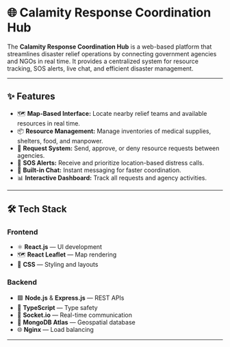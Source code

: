 # 🌐 Calamity Response Coordination Hub

The **Calamity Response Coordination Hub** is a web-based platform that streamlines disaster relief operations by connecting government agencies and NGOs in real time. It provides a centralized system for resource tracking, SOS alerts, live chat, and efficient disaster management.

---

## ✨ Features

- 🗺️ **Map-Based Interface:** Locate nearby relief teams and available resources in real time.
- 📦 **Resource Management:** Manage inventories of medical supplies, shelters, food, and manpower.
- 🔁 **Request System:** Send, approve, or deny resource requests between agencies.
- 🚨 **SOS Alerts:** Receive and prioritize location-based distress calls.
- 💬 **Built-in Chat:** Instant messaging for faster coordination.
- 📊 **Interactive Dashboard:** Track all requests and agency activities.

---

## 🛠️ Tech Stack

### Frontend
- ⚛️ **React.js** — UI development
- 🗺️ **React Leaflet** — Map rendering
- 🎨 **CSS** — Styling and layouts

### Backend
- 🟩 **Node.js** & **Express.js** — REST APIs
- 📝 **TypeScript** — Type safety
- 🔌 **Socket.io** — Real-time communication
- 🍃 **MongoDB Atlas** — Geospatial database
- 🌐 **Nginx** — Load balancing

---




